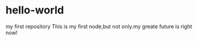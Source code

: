 # hello-world
my first repository
This is my first node,but not only.my greate future is right now!
